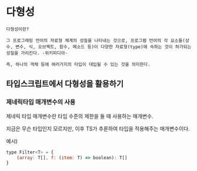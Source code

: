 # 다형성
```
다형성이란?

그 프로그래밍 언어의 자료형 체계의 성질을 나타내는 것으로, 프로그램 언어의 각 요소들(상수, 변수, 식, 오브젝트, 함수, 메소드 등)이 다양한 자료형(type)에 속하는 것이 허가되는 성질을 가리킨다. -위키피디아-

즉, 하나의 객체 등에 여러가지의 타입이 대입될 수 있는 것을 의미한다.
```

## 타입스크립트에서 다형성을 활용하기
### 제네릭타입 매개변수의 사용

제네릭 타입 매개변수란 타입 수준의 제한을 둘 때 사용하는 매개변수.

지금은 무슨 타입인지 모르지만, 이후 TS가 추론하여 타입을 적용해주는 매개변수이다.

예시)
```javascript
type Filter<T> = {
    (array: T[], f: (item: T) => boolean): T[]
}
```


